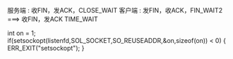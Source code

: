 服务端 : 收FIN，发ACK，CLOSE_WAIT
客户端 : 发FIN，收ACK，FIN_WAIT2 ===> 收FIN，发ACK TIME_WAIT

int on = 1;
if(setsockopt(listenfd,SOL_SOCKET,SO_REUSEADDR,&on,sizeof(on)) < 0)
{
ERR_EXIT("setsockopt");
}